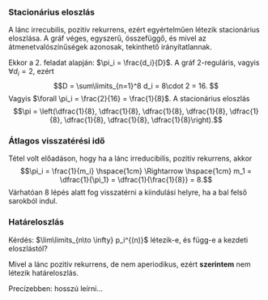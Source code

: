 ### Stacionárius eloszlás

A lánc irrecubilis, pozitív rekurrens, ezért egyértelműen létezik stacionárius eloszlása. A gráf véges, egyszerű, összefüggő, és mivel az átmenetvalószínűségek azonosak, tekinthető irányítatlannak.

Ekkor a 2. feladat alapján: $\pi_i = \frac{d_i}{D}$. A gráf $2$-reguláris, vagyis $\forall d_i = 2$, ezért 
$$D = \sum\limits_{n=1}^8 d_i = 8\cdot 2 = 16. $$ Vagyis $\forall \pi_i = \frac{2}{16} = \frac{1}{8}$. A stacionárius eloszlás 
$$\pi = \left(\dfrac{1}{8}, \dfrac{1}{8}, \dfrac{1}{8}, \dfrac{1}{8}, \dfrac{1}{8}, \dfrac{1}{8}, \dfrac{1}{8}, \dfrac{1}{8}\right).$$

### Átlagos visszatérési idő

Tétel volt előadáson, hogy ha a lánc irreducibilis, pozitív rekurrens, akkor 
$$\pi_i = \frac{1}{m_i} \hspace{1cm} \Rightarrow  \hspace{1cm}  m_1 = \dfrac{1}{\pi_1} = \dfrac{1}{\frac{1}{8}} = 8.$$ Várhatóan 8 lépés alatt fog visszatérni a kiindulási helyre, ha a bal felső sarokból indul.

### Határeloszlás

Kérdés: $\lim\limits_{n\to \infty} p_i^{(n)}$ létezik-e, és függ-e a kezdeti eloszlástól?

Mivel a lánc pozitív rekurrens, de nem aperiodikus, ezért **szerintem** nem létezik határeloszlás.

Precízebben: hosszú leírni...
<!--stackedit_data:
eyJoaXN0b3J5IjpbODU4NjE5OTQxLDI3NTA4NzQ2MywtNzE5OD
ExNzA5LDkxMTE4NTA3NSwtMTgyNTIyNDA3MiwzNjAyMDk0NDcs
NzMwOTk4MTE2XX0=
-->